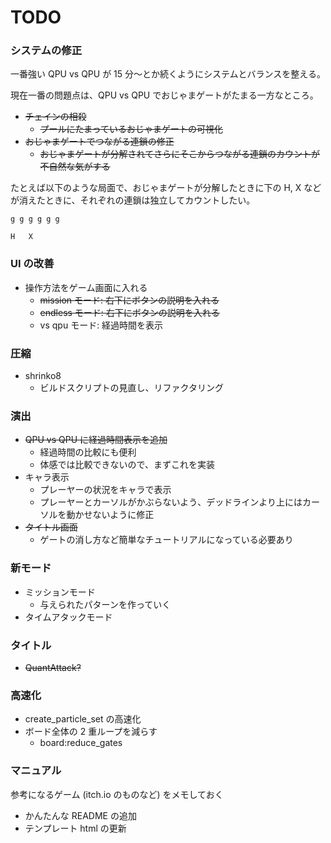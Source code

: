 # TODO

### システムの修正

一番強い QPU vs QPU が 15 分〜とか続くようにシステムとバランスを整える。

現在一番の問題点は、QPU vs QPU でおじゃまゲートがたまる一方なところ。

- ~~チェインの相殺~~
  - ~~プールにたまっているおじゃまゲートの可視化~~
- ~~おじゃまゲートでつながる連鎖の修正~~
  - ~~おじゃまゲートが分解されてさらにそこからつながる連鎖のカウントが不自然な気がする~~

たとえば以下のような局面で、おじゃまゲートが分解したときに下の H, X などが消えたときに、それぞれの連鎖は独立してカウントしたい。

```
g g g g g g

H   X
```

### UI の改善

- 操作方法をゲーム画面に入れる
  - ~~mission モード: 右下にボタンの説明を入れる~~
  - ~~endless モード: 右下にボタンの説明を入れる~~
  - vs qpu モード: 経過時間を表示

### 圧縮

- shrinko8
  - ビルドスクリプトの見直し、リファクタリング

### 演出

- ~~QPU vs QPU に経過時間表示を追加~~
  - 経過時間の比較にも便利
  - 体感では比較できないので、まずこれを実装
- キャラ表示
  - プレーヤーの状況をキャラで表示
  - プレーヤーとカーソルがかぶらないよう、デッドラインより上にはカーソルを動かせないように修正
- ~~タイトル画面~~
  - ゲートの消し方など簡単なチュートリアルになっている必要あり

### 新モード

- ミッションモード
  - 与えられたパターンを作っていく
- タイムアタックモード

### タイトル

- ~~QuantAttack?~~

### 高速化

- create_particle_set の高速化
- ボード全体の 2 重ループを減らす
  - board:reduce_gates

### マニュアル

参考になるゲーム (itch.io のものなど) をメモしておく

- かんたんな README の追加
- テンプレート html の更新
